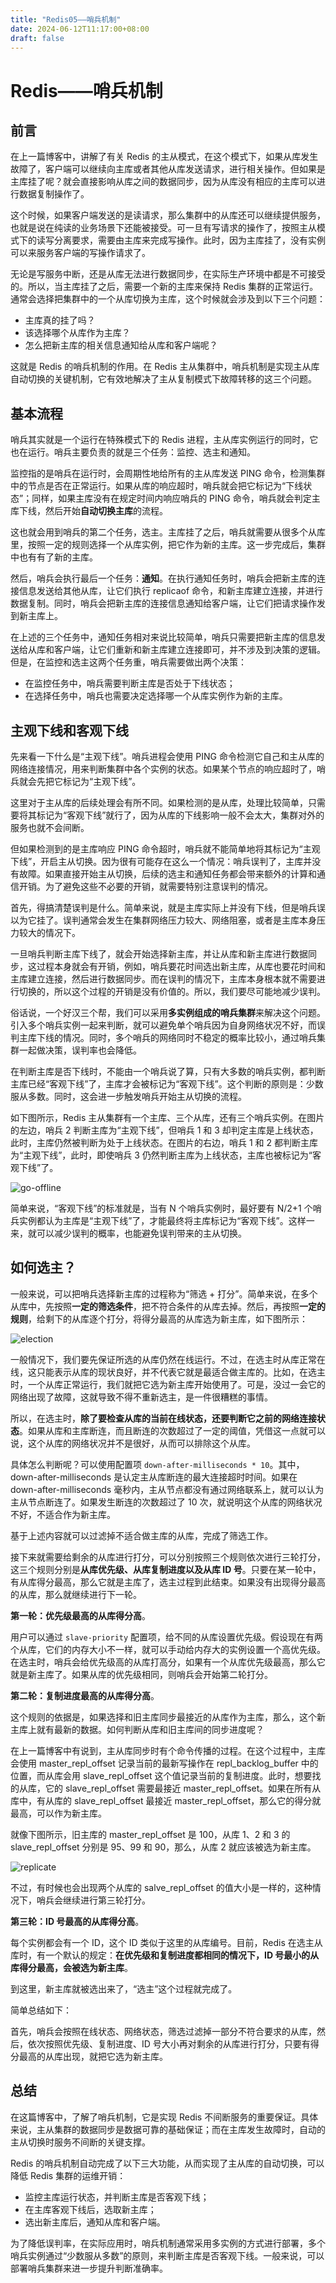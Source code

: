 ```yaml
---
title: "Redis05——哨兵机制"
date: 2024-06-12T11:17:00+08:00
draft: false
---
```


# Redis——哨兵机制

## 前言

在上一篇博客中，讲解了有关 Redis 的主从模式，在这个模式下，如果从库发生故障了，客户端可以继续向主库或者其他从库发送请求，进行相关操作。但如果是主库挂了呢？就会直接影响从库之间的数据同步，因为从库没有相应的主库可以进行数据复制操作了。

这个时候，如果客户端发送的是读请求，那么集群中的从库还可以继续提供服务，也就是说在纯读的业务场景下还能被接受。可一旦有写请求的操作了，按照主从模式下的读写分离要求，需要由主库来完成写操作。此时，因为主库挂了，没有实例可以来服务客户端的写操作请求了。

无论是写服务中断，还是从库无法进行数据同步，在实际生产环境中都是不可接受的。所以，当主库挂了之后，需要一个新的主库来保持 Redis 集群的正常运行。通常会选择把集群中的一个从库切换为主库，这个时候就会涉及到以下三个问题：

- 主库真的挂了吗？
- 该选择哪个从库作为主库？
- 怎么把新主库的相关信息通知给从库和客户端呢？

这就是 Redis 的哨兵机制的作用。在 Redis 主从集群中，哨兵机制是实现主从库自动切换的关键机制，它有效地解决了主从复制模式下故障转移的这三个问题。

## 基本流程

哨兵其实就是一个运行在特殊模式下的 Redis 进程，主从库实例运行的同时，它也在运行。哨兵主要负责的就是三个任务：监控、选主和通知。

监控指的是哨兵在运行时，会周期性地给所有的主从库发送 PING 命令，检测集群中的节点是否在正常运行。如果从库的响应超时，哨兵就会把它标记为“下线状态”；同样，如果主库没有在规定时间内响应哨兵的 PING 命令，哨兵就会判定主库下线，然后开始**自动切换主库**的流程。

这也就会用到哨兵的第二个任务，选主。主库挂了之后，哨兵就需要从很多个从库里，按照一定的规则选择一个从库实例，把它作为新的主库。这一步完成后，集群中也有有了新的主库。

然后，哨兵会执行最后一个任务：**通知**。在执行通知任务时，哨兵会把新主库的连接信息发送给其他从库，让它们执行 replicaof 命令，和新主库建立连接，并进行数据复制。同时，哨兵会把新主库的连接信息通知给客户端，让它们把请求操作发到新主库上。

在上述的三个任务中，通知任务相对来说比较简单，哨兵只需要把新主库的信息发送给从库和客户端，让它们重新和新主库建立连接即可，并不涉及到决策的逻辑。但是，在监控和选主这两个任务重，哨兵需要做出两个决策：

- 在监控任务中，哨兵需要判断主库是否处于下线状态；
- 在选择任务中，哨兵也需要决定选择哪一个从库实例作为新的主库。

## 主观下线和客观下线

先来看一下什么是“主观下线”。哨兵进程会使用 PING 命令检测它自己和主从库的网络连接情况，用来判断集群中各个实例的状态。如果某个节点的响应超时了，哨兵就会先把它标记为“主观下线”。

这里对于主从库的后续处理会有所不同。如果检测的是从库，处理比较简单，只需要将其标记为“客观下线”就行了，因为从库的下线影响一般不会太大，集群对外的服务也就不会间断。

但如果检测到的是主库响应 PING 命令超时，哨兵就不能简单地将其标记为“主观下线”，开启主从切换。因为很有可能存在这么一个情况：哨兵误判了，主库并没有故障。如果直接开始主从切换，后续的选主和通知任务都会带来额外的计算和通信开销。为了避免这些不必要的开销，就需要特别注意误判的情况。

首先，得搞清楚误判是什么。简单来说，就是主库实际上并没有下线，但是哨兵误以为它挂了。误判通常会发生在集群网络压力较大、网络阻塞，或者是主库本身压力较大的情况下。

一旦哨兵判断主库下线了，就会开始选择新主库，并让从库和新主库进行数据同步，这过程本身就会有开销，例如，哨兵要花时间选出新主库，从库也要花时间和主库建立连接，然后进行数据同步。而在误判的情况下，主库本身根本就不需要进行切换的，所以这个过程的开销是没有价值的。所以，我们要尽可能地减少误判。

俗话说，一个好汉三个帮，我们可以采用**多实例组成的哨兵集群**来解决这个问题。引入多个哨兵实例一起来判断，就可以避免单个哨兵因为自身网络状况不好，而误判主库下线的情况。同时，多个哨兵的网络同时不稳定的概率比较小，通过哨兵集群一起做决策，误判率也会降低。

在判断主库是否下线时，不能由一个哨兵说了算，只有大多数的哨兵实例，都判断主库已经“客观下线”了，主库才会被标记为“客观下线”。这个判断的原则是：少数服从多数。同时，这会进一步触发哨兵开始主从切换的流程。

如下图所示，Redis 主从集群有一个主库、三个从库，还有三个哨兵实例。在图片的左边，哨兵 2 判断主库为“主观下线”，但哨兵 1 和 3 却判定主库是上线状态，此时，主库仍然被判断为处于上线状态。在图片的右边，哨兵 1 和 2 都判断主库为“主观下线”，此时，即使哨兵 3 仍然判断主库为上线状态，主库也被标记为“客观下线”了。

![go-offline](https://raw.githubusercontent.com/QuakeWang/quakewang.github.io/7724ddb68ace039bc06a9bcd7ab7c7232557051e/content/imag/tech/redis/05_Go-Offine.svg)

简单来说，“客观下线”的标准就是，当有 N 个哨兵实例时，最好要有 N/2+1 个哨兵实例都认为主库是“主观下线”了，才能最终将主库标记为“客观下线”。这样一来，就可以减少误判的概率，也能避免误判带来的主从切换。

## 如何选主？

一般来说，可以把哨兵选择新主库的过程称为“筛选 + 打分”。简单来说，在多个从库中，先按照**一定的筛选条件**，把不符合条件的从库去掉。然后，再按照**一定的规则**，给剩下的从库逐个打分，将得分最高的从库选为新主库，如下图所示：

![election](https://raw.githubusercontent.com/QuakeWang/quakewang.github.io/7724ddb68ace039bc06a9bcd7ab7c7232557051e/content/imag/tech/redis/05_Elect-Master.svg)

一般情况下，我们要先保证所选的从库仍然在线运行。不过，在选主时从库正常在线，这只能表示从库的现状良好，并不代表它就是最适合做主库的。比如，在选主时，一个从库正常运行，我们就把它选为新主库开始使用了。可是，没过一会它的网络出现了故障，这就导致不得不重新选主，是一件很糟糕的事情。

所以，在选主时，**除了要检查从库的当前在线状态，还要判断它之前的网络连接状态**。如果从库和主库断连，而且断连的次数超过了一定的阈值，凭借这一点就可以说，这个从库的网络状况并不是很好，从而可以排除这个从库。

具体怎么判断呢？可以使用配置项 `down-after-milliseconds * 10`。其中，down-after-milliseconds 是认定主从库断连的最大连接超时时间。如果在 down-after-milliseconds 毫秒内，主从节点都没有通过网络联系上，就可以认为主从节点断连了。如果发生断连的次数超过了 10 次，就说明这个从库的网络状况不好，不适合作为新主库。

基于上述内容就可以过滤掉不适合做主库的从库，完成了筛选工作。

接下来就需要给剩余的从库进行打分，可以分别按照三个规则依次进行三轮打分，这三个规则分别是**从库优先级、从库复制进度以及从库 ID 号**。只要在某一轮中，有从库得分最高，那么它就是主库了，选主过程到此结束。如果没有出现得分最高的从库，那么就继续进行下一轮。


**第一轮：优先级最高的从库得分高**。

用户可以通过 `slave-priority` 配置项，给不同的从库设置优先级。假设现在有两个从库，它们的内存大小不一样，就可以手动给内存大的实例设置一个高优先级。在选主时，哨兵会给优先级高的从库打高分，如果有一个从库优先级最高，那么它就是新主库了。如果从库的优先级相同，则哨兵会开始第二轮打分。

**第二轮：复制进度最高的从库得分高**。

这个规则的依据是，如果选择和旧主库同步最接近的从库作为主库，那么，这个新主库上就有最新的数据。如何判断从库和旧主库间的同步进度呢？

在上一篇博客中有说到，主从库同步时有个命令传播的过程。在这个过程中，主库会使用 master_repl_offset 记录当前的最新写操作在 repl_backlog_buffer 中的位置，而从库会用 slave_repl_offset 这个值记录当前的复制进度。此时，想要找的从库，它的 slave_repl_offset 需要最接近 master_repl_offset。如果在所有从库中，有从库的 slave_repl_offset 最接近 master_repl_offset，那么它的得分就最高，可以作为新主库。

就像下图所示，旧主库的 master_repl_offset 是 100，从库 1、2 和 3 的 slave_repl_offset 分别是 95、99 和 90，那么，从库 2 就应该被选为新主库。

![replicate](https://raw.githubusercontent.com/QuakeWang/quakewang.github.io/7724ddb68ace039bc06a9bcd7ab7c7232557051e/content/imag/tech/redis/05_Replicate.svg)

不过，有时候也会出现两个从库的 salve_repl_offset 的值大小是一样的，这种情况下，哨兵会继续进行第三轮打分。

**第三轮：ID 号最高的从库得分高**。

每个实例都会有一个 ID，这个 ID 类似于这里的从库编号。目前，Redis 在选主从库时，有一个默认的规定：**在优先级和复制进度都相同的情况下，ID 号最小的从库得分最高，会被选为新主库**。

到这里，新主库就被选出来了，“选主”这个过程就完成了。

简单总结如下：

首先，哨兵会按照在线状态、网络状态，筛选过滤掉一部分不符合要求的从库，然后，依次按照优先级、复制进度、ID 号大小再对剩余的从库进行打分，只要有得分最高的从库出现，就把它选为新主库。

## 总结

在这篇博客中，了解了哨兵机制，它是实现 Redis 不间断服务的重要保证。具体来说，主从集群的数据同步是数据可靠的基础保证；而在主库发生故障时，自动的主从切换时服务不间断的关键支撑。

Redis 的哨兵机制自动完成了以下三大功能，从而实现了主从库的自动切换，可以降低 Redis 集群的运维开销：

- 监控主库运行状态，并判断主库是否客观下线；
- 在主库客观下线后，选取新主库；
- 选出新主库后，通知从库和客户端。

为了降低误判率，在实际应用时，哨兵机制通常采用多实例的方式进行部署，多个哨兵实例通过“少数服从多数”的原则，来判断主库是否客观下线。一般来说，可以部署哨兵集群来进一步提升判断准确率。
